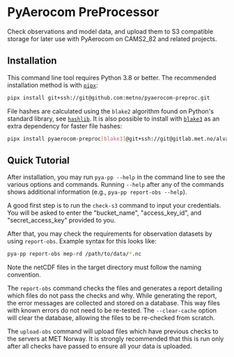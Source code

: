 # PyAerocom PreProcessor

Check observations and model data, and upload them to S3 compatible storage
for later use with PyAerocom on CAMS2_82 and related projects.

## Installation

This command line tool requires Python 3.8 or better.
The recommended installation method is with [`pipx`]:

``` bash
pipx install git+ssh://git@github.com:metno/pyaerocom-preproc.git
```

File hashes are calculated using the `blake2` algorithm found on Python's standard library, see [`hashlib`].
It is also possible to install with [`blake3`] as an extra dependency for faster file hashes:

``` bash
pipx install pyaerocom-preproc[blake3]@git+ssh://git@gitlab.met.no/alvarov/pyaerocom-preproc.git 
```

[`pipx`]:   https://pypa.github.io/pipx/
[`hashlib`]: https://docs.python.org/3/library/hashlib.html#blake2
[`blake3`]: https://github.com/oconnor663/blake3-py/

## Quick Tutorial

After installation, you may run `pya-pp --help` in the command line to see the various options and commands. Running `--help` after any of the commands shows additional information (e.g., `pya-pp report-obs --help`).

A good first step is to run the `check-s3` command to input your credentials. You will be asked to enter the "bucket_name", "access_key_id", and "secret_access_key" provided to you.

After that, you may check the requirements for observation datasets by using `report-obs`. Example syntax for this looks like:

``` bash
pya-pp report-obs mep-rd /path/to/data/*.nc
```

Note the netCDF files in the target directory must follow the naming convention.

The `report-obs` command checks the files and generates a report detailing which files do not pass the checks and why. While generating the report, the error messages are collected and stored on a database. This way files with known errors do not need to be re-tested.
The `--clear-cache` option will clear the database, allowing the files to be re-checked from scratch.

The `upload-obs` command will upload files which have previous checks to the servers at MET Norway. It is strongly recommended that this is run only after all checks have passed to ensure all your data is uploaded.
